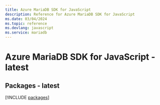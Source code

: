 ```yaml
---
title: Azure MariaDB SDK for JavaScript
description: Reference for Azure MariaDB SDK for JavaScript
ms.date: 03/04/2024
ms.topic: reference
ms.devlang: javascript
ms.service: mariadb
---
```

# Azure MariaDB SDK for JavaScript - latest
## Packages - latest
[!INCLUDE [packages](mariadb-index.md)]